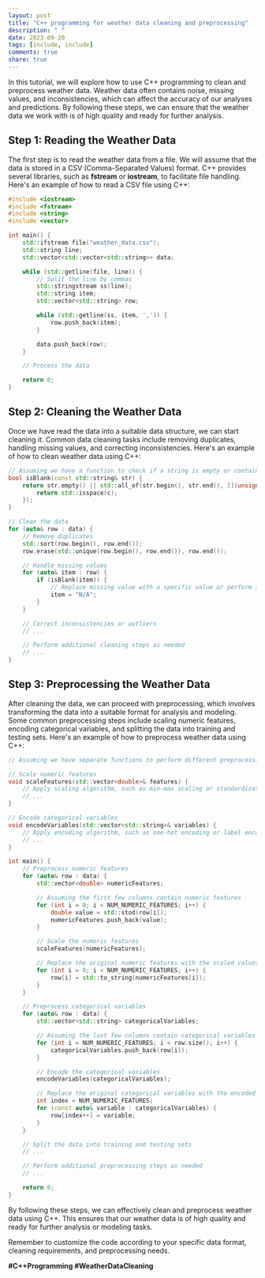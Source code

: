 ```yaml
---
layout: post
title: "C++ programming for weather data cleaning and preprocessing"
description: " "
date: 2023-09-20
tags: [include, include]
comments: true
share: true
---
```


In this tutorial, we will explore how to use C++ programming to clean and preprocess weather data. Weather data often contains noise, missing values, and inconsistencies, which can affect the accuracy of our analyses and predictions. By following these steps, we can ensure that the weather data we work with is of high quality and ready for further analysis.

## Step 1: Reading the Weather Data

The first step is to read the weather data from a file. We will assume that the data is stored in a CSV (Comma-Separated Values) format. C++ provides several libraries, such as **fstream** or **iostream**, to facilitate file handling. Here's an example of how to read a CSV file using C++:

```cpp
#include <iostream>
#include <fstream>
#include <string>
#include <vector>

int main() {
    std::ifstream file("weather_data.csv");
    std::string line;
    std::vector<std::vector<std::string>> data;

    while (std::getline(file, line)) {
        // Split the line by commas
        std::stringstream ss(line);
        std::string item;
        std::vector<std::string> row;

        while (std::getline(ss, item, ',')) {
            row.push_back(item);
        }

        data.push_back(row);
    }

    // Process the data

    return 0;
}
```

## Step 2: Cleaning the Weather Data

Once we have read the data into a suitable data structure, we can start cleaning it. Common data cleaning tasks include removing duplicates, handling missing values, and correcting inconsistencies. Here's an example of how to clean weather data using C++:

```cpp
// Assuming we have a function to check if a string is empty or contains only whitespace
bool isBlank(const std::string& str) {
    return str.empty() || std::all_of(str.begin(), str.end(), [](unsigned char c) {
        return std::isspace(c);
    });
}

// Clean the data
for (auto& row : data) {
    // Remove duplicates
    std::sort(row.begin(), row.end());
    row.erase(std::unique(row.begin(), row.end()), row.end());

    // Handle missing values
    for (auto& item : row) {
        if (isBlank(item)) {
            // Replace missing value with a specific value or perform imputation
            item = "N/A";
        }
    }

    // Correct inconsistencies or outliers
    // ...

    // Perform additional cleaning steps as needed
    // ...
}
```

## Step 3: Preprocessing the Weather Data

After cleaning the data, we can proceed with preprocessing, which involves transforming the data into a suitable format for analysis and modeling. Some common preprocessing steps include scaling numeric features, encoding categorical variables, and splitting the data into training and testing sets. Here's an example of how to preprocess weather data using C++:

```cpp
// Assuming we have separate functions to perform different preprocessing tasks

// Scale numeric features
void scaleFeatures(std::vector<double>& features) {
    // Apply scaling algorithm, such as min-max scaling or standardization
    // ...
}

// Encode categorical variables
void encodeVariables(std::vector<std::string>& variables) {
    // Apply encoding algorithm, such as one-hot encoding or label encoding
    // ...
}

int main() {
    // Preprocess numeric features
    for (auto& row : data) {
        std::vector<double> numericFeatures;

        // Assuming the first few columns contain numeric features
        for (int i = 0; i < NUM_NUMERIC_FEATURES; i++) {
            double value = std::stod(row[i]);
            numericFeatures.push_back(value);
        }

        // Scale the numeric features
        scaleFeatures(numericFeatures);

        // Replace the original numeric features with the scaled values
        for (int i = 0; i < NUM_NUMERIC_FEATURES; i++) {
            row[i] = std::to_string(numericFeatures[i]);
        }
    }

    // Preprocess categorical variables
    for (auto& row : data) {
        std::vector<std::string> categoricalVariables;

        // Assuming the last few columns contain categorical variables
        for (int i = NUM_NUMERIC_FEATURES; i < row.size(); i++) {
            categoricalVariables.push_back(row[i]);
        }

        // Encode the categorical variables
        encodeVariables(categoricalVariables);

        // Replace the original categorical variables with the encoded values
        int index = NUM_NUMERIC_FEATURES;
        for (const auto& variable : categoricalVariables) {
            row[index++] = variable;
        }
    }

    // Split the data into training and testing sets
    // ...

    // Perform additional preprocessing steps as needed
    // ...

    return 0;
}
```

By following these steps, we can effectively clean and preprocess weather data using C++. This ensures that our weather data is of high quality and ready for further analysis or modeling tasks.

Remember to customize the code according to your specific data format, cleaning requirements, and preprocessing needs.

**#C++Programming #WeatherDataCleaning**